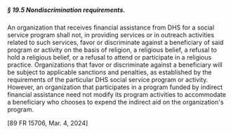 ##### § 19.5 Nondiscrimination requirements. #####

An organization that receives financial assistance from DHS for a social service program shall not, in providing services or in outreach activities related to such services, favor or discriminate against a beneficiary of said program or activity on the basis of religion, a religious belief, a refusal to hold a religious belief, or a refusal to attend or participate in a religious practice. Organizations that favor or discriminate against a beneficiary will be subject to applicable sanctions and penalties, as established by the requirements of the particular DHS social service program or activity. However, an organization that participates in a program funded by indirect financial assistance need not modify its program activities to accommodate a beneficiary who chooses to expend the indirect aid on the organization's program.

[89 FR 15706, Mar. 4, 2024]